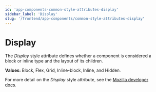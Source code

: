 ```yaml
---
id: 'app-components-common-style-attributes-display'
sidebar_label: 'Display'
slug: '/frontend/app-components/common-style-attributes-display'
---
```

# Display
The *Display* style attribute defines whether a component is considered a block or inline type and the layout of its children.

**Values:** Block, Flex, Grid, Inline-block, Inline, and Hidden.

For more detail on the *Display* style attribute, see the [Mozilla developer docs](https://developer.mozilla.org/en-US/docs/Web/CSS/display).
